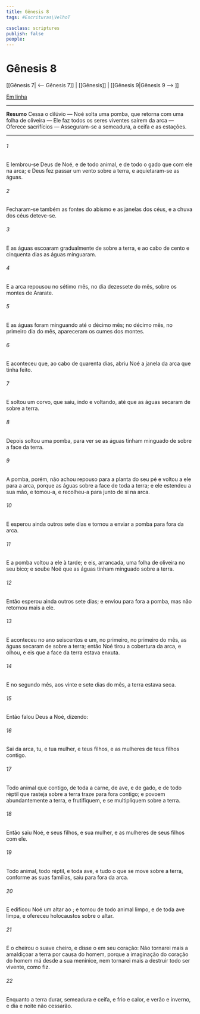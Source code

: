 ```yaml
---
title: Gênesis 8
tags: #Escrituras\VelhoT

cssclass: scriptures
publish: false
people:
---
```


# Gênesis 8
[[Gênesis 7| <-- Gênesis 7]] | [[Gênesis]] | [[Gênesis 9|Gênesis 9 --> ]]

[Em linha](https://churchofjesuschrist.org/study/scriptures/ot/gen/8?lang=por)

---
__Resumo__
Cessa o dilúvio — Noé solta uma pomba, que retorna com uma folha de oliveira — Ele faz todos os seres viventes saírem da arca — Oferece sacrifícios — Asseguram-se a semeadura, a ceifa e as estações.

---
###### 1 
E lembrou-se Deus de Noé, e de todo animal, e de todo o gado que com ele  na arca; e Deus fez passar um vento sobre a terra, e aquietaram-se as águas.

###### 2 
Fecharam-se também as fontes do abismo e as janelas dos céus, e a chuva dos céus deteve-se.

###### 3 
E as águas escoaram gradualmente de sobre a terra, e ao cabo de cento e cinquenta dias as águas minguaram.

###### 4 
E a arca repousou no sétimo mês, no dia dezessete do mês, sobre os montes de Ararate.

###### 5 
E as águas foram minguando até o décimo mês; no décimo mês, no primeiro dia do mês, apareceram os cumes dos montes.

###### 6 
E aconteceu que, ao cabo de quarenta dias, abriu Noé a janela da arca que tinha feito.

###### 7 
E soltou um corvo, que saiu, indo e voltando, até que as águas secaram de sobre a terra.

###### 8 
Depois soltou uma pomba, para ver se as águas tinham minguado de sobre a face da terra.

###### 9 
A pomba, porém, não achou repouso para a planta do seu pé e voltou a ele para a arca, porque as águas  sobre a face de toda a terra; e ele estendeu a sua mão, e tomou-a, e recolheu-a para junto de si na arca.

###### 10 
E esperou ainda outros sete dias e tornou a enviar a pomba para fora da arca.

###### 11 
E a pomba voltou a ele à tarde; e eis, arrancada, uma folha de oliveira no seu bico; e soube Noé que as águas tinham minguado sobre a terra.

###### 12 
Então esperou ainda outros sete dias; e enviou para fora a pomba, mas não retornou mais a ele.

###### 13 
E aconteceu  no ano seiscentos e um, no  primeiro, no primeiro  do mês, as águas secaram de sobre a terra; então Noé tirou a cobertura da arca, e olhou, e eis que a face da terra estava enxuta.

###### 14 
E no segundo mês, aos vinte e sete dias do mês, a terra estava seca.

###### 15 
Então falou Deus a Noé, dizendo:

###### 16 
Sai da arca, tu, e tua mulher, e teus filhos, e as mulheres de teus filhos contigo.

###### 17 
Todo animal que  contigo, de toda a carne, de ave, e de gado, e de todo réptil que rasteja sobre a terra traze para fora contigo; e povoem abundantemente a terra, e frutifiquem, e se multipliquem sobre a terra.

###### 18 
Então saiu Noé, e seus filhos, e sua mulher, e as mulheres de seus filhos com ele.

###### 19 
Todo animal, todo réptil, e toda ave, e tudo o que se move sobre a terra, conforme as suas famílias, saiu para fora da arca.

###### 20 
E edificou Noé um altar ao ; e tomou de todo animal limpo, e de toda ave limpa, e ofereceu holocaustos sobre o altar.

###### 21 
E o  cheirou o suave cheiro, e disse o  em seu coração: Não tornarei mais a amaldiçoar a terra por causa do homem, porque a imaginação do coração do homem  má desde a sua meninice, nem tornarei mais a destruir todo ser vivente, como fiz.

###### 22 
Enquanto a terra durar, semeadura e ceifa, e frio e calor, e verão e inverno, e dia e noite não cessarão.

